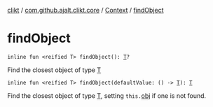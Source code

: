 [clikt](../../index.md) / [com.github.ajalt.clikt.core](../index.md) / [Context](index.md) / [findObject](./find-object.md)

# findObject

`inline fun <reified T> findObject(): `[`T`](find-object.md#T)`?`

Find the closest object of type [T](find-object.md#T)

`inline fun <reified T> findObject(defaultValue: () -> `[`T`](find-object.md#T)`): `[`T`](find-object.md#T)

Find the closest object of type [T](find-object.md#T), setting `this.`[obj](obj.md) if one is not found.

